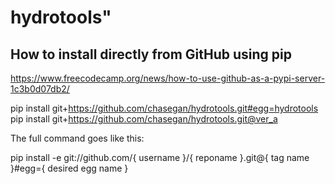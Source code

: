 # hydrotools" 

## How to install directly from GitHub using pip

https://www.freecodecamp.org/news/how-to-use-github-as-a-pypi-server-1c3b0d07db2/

pip install git+https://github.com/chasegan/hydrotools.git#egg=hydrotools
pip install git+https://github.com/chasegan/hydrotools.git@ver_a

The full command goes like this: 

pip install -e git://github.com/{ username }/{ reponame }.git@{ tag name }#egg={ desired egg name }
